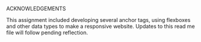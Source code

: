 ACKNOWLEDGEMENTS

This assignment included developing several anchor tags, using flexboxes and other data types to make a responsive website.  Updates to this read me file will follow pending reflection.

